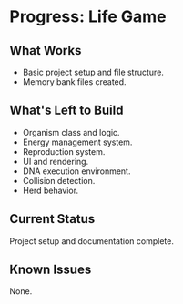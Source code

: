 # Progress: Life Game

## What Works
- Basic project setup and file structure.
- Memory bank files created.

## What's Left to Build
- Organism class and logic.
- Energy management system.
- Reproduction system.
- UI and rendering.
- DNA execution environment.
- Collision detection.
- Herd behavior.

## Current Status
Project setup and documentation complete.

## Known Issues
None.
